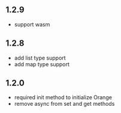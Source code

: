 ## 1.2.9
* support wasm

## 1.2.8

* add list type support
* add map type support

## 1.2.0

* required init method to initialize Orange
* remove async from set and get methods
